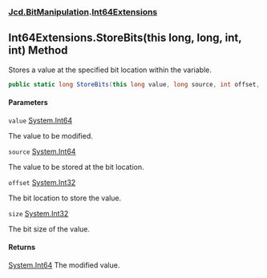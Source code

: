 ### [Jcd.BitManipulation](Jcd.BitManipulation.md 'Jcd.BitManipulation').[Int64Extensions](Jcd.BitManipulation.Int64Extensions.md 'Jcd.BitManipulation.Int64Extensions')

## Int64Extensions.StoreBits(this long, long, int, int) Method

Stores a value at the specified bit location within the variable.

```csharp
public static long StoreBits(this long value, long source, int offset, int size);
```
#### Parameters

<a name='Jcd.BitManipulation.Int64Extensions.StoreBits(thislong,long,int,int).value'></a>

`value` [System.Int64](https://docs.microsoft.com/en-us/dotnet/api/System.Int64 'System.Int64')

The value to be modified.

<a name='Jcd.BitManipulation.Int64Extensions.StoreBits(thislong,long,int,int).source'></a>

`source` [System.Int64](https://docs.microsoft.com/en-us/dotnet/api/System.Int64 'System.Int64')

The value to be stored at the bit location.

<a name='Jcd.BitManipulation.Int64Extensions.StoreBits(thislong,long,int,int).offset'></a>

`offset` [System.Int32](https://docs.microsoft.com/en-us/dotnet/api/System.Int32 'System.Int32')

The bit location to store the value.

<a name='Jcd.BitManipulation.Int64Extensions.StoreBits(thislong,long,int,int).size'></a>

`size` [System.Int32](https://docs.microsoft.com/en-us/dotnet/api/System.Int32 'System.Int32')

The bit size of the value.

#### Returns
[System.Int64](https://docs.microsoft.com/en-us/dotnet/api/System.Int64 'System.Int64')
The modified value.